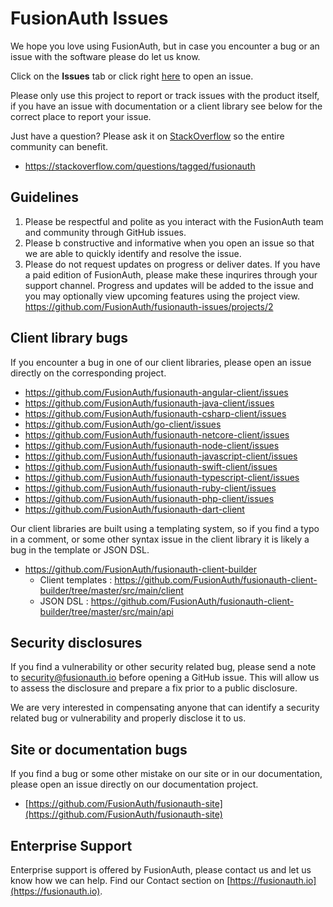 # FusionAuth Issues
We hope you love using FusionAuth, but in case you encounter a bug or an issue with the software please do let us know.

Click on the **Issues** tab or click right [here](https://github.com/FusionAuth/fusionauth-issues/issues/new/choose) to open an issue.

Please only use this project to report or track issues with the product itself, if you have an issue with documentation or a client library see below for the correct place to report your issue.

Just have a question? Please ask it on [StackOverflow](https://stackoverflow.com/questions/tagged/fusionauth) so the entire community can benefit. 
- https://stackoverflow.com/questions/tagged/fusionauth

## Guidelines
1. Please be respectful and polite as you interact with the FusionAuth team and community through GitHub issues. 
1. Please b constructive and informative when you open an issue so that we are able to quickly identify and resolve the issue.
1. Please do not request updates on progress or deliver dates. If you have a paid edition of FusionAuth, please make these inqurires through your support channel.  Progress and updates will be added to the issue and you may optionally view upcoming features using the project view. https://github.com/FusionAuth/fusionauth-issues/projects/2

## Client library bugs
If you encounter a bug in one of our client libraries, please open an issue directly on the corresponding project. 
- https://github.com/FusionAuth/fusionauth-angular-client/issues
- https://github.com/FusionAuth/fusionauth-java-client/issues
- https://github.com/FusionAuth/fusionauth-csharp-client/issues
- https://github.com/FusionAuth/go-client/issues
- https://github.com/FusionAuth/fusionauth-netcore-client/issues
- https://github.com/FusionAuth/fusionauth-node-client/issues
- https://github.com/FusionAuth/fusionauth-javascript-client/issues
- https://github.com/FusionAuth/fusionauth-swift-client/issues
- https://github.com/FusionAuth/fusionauth-typescript-client/issues
- https://github.com/FusionAuth/fusionauth-ruby-client/issues
- https://github.com/FusionAuth/fusionauth-php-client/issues
- https://github.com/FusionAuth/fusionauth-dart-client

Our client libraries are built using a templating system, so if you find a typo in a comment, or some other syntax issue in the client library it is likely a bug in the template or JSON DSL. 

- https://github.com/FusionAuth/fusionauth-client-builder
  - Client templates : https://github.com/FusionAuth/fusionauth-client-builder/tree/master/src/main/client
  - JSON DSL : https://github.com/FusionAuth/fusionauth-client-builder/tree/master/src/main/api 


## Security disclosures
If you find a vulnerability or other security related bug, please send a note to security@fusionauth.io before opening a GitHub issue. This will allow us to assess the disclosure and prepare a fix prior to a public disclosure. 

We are very interested in compensating anyone that can identify a security related bug or vulnerability and properly disclose it to us.

## Site or documentation bugs
If you find a bug or some other mistake on our site or in our documentation, please open an issue directly on our documentation project. 
- [https://github.com/FusionAuth/fusionauth-site](https://github.com/FusionAuth/fusionauth-site)

## Enterprise Support
Enterprise support is offered by FusionAuth, please contact us and let us know how we can help. Find our Contact section on  [https://fusionauth.io](https://fusionauth.io).
